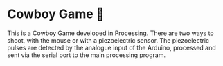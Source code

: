 # Cowboy Game :cowboy_hat_face:

This is a Cowboy Game developed in Processing. There are two ways to shoot, with the mouse or with a piezoelectric sensor. The piezoelectric pulses are detected by the analogue input of the Arduino, processed and sent via the serial port to the main processing program.
